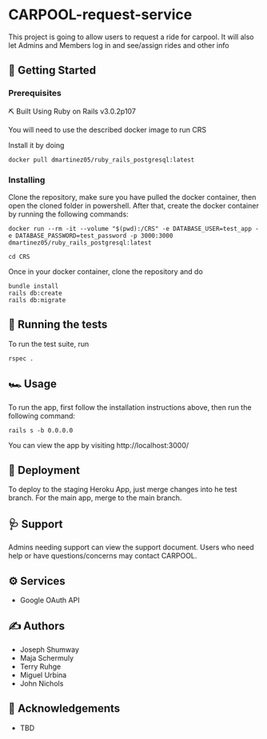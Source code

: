 # CARPOOL-request-service

This project is going to allow users to request a ride for carpool. It will also let Admins and Members log in and see/assign rides and other info

## 🏁 Getting Started

### Prerequisites
⛏️ Built Using Ruby on Rails v3.0.2p107

You will need to use the described docker image to run CRS

Install it by doing

```
docker pull dmartinez05/ruby_rails_postgresql:latest
```

### Installing
Clone the repository, make sure you have pulled the docker container, then open the cloned folder in powershell.
After that, create the docker container by running the following commands:
```
docker run --rm -it --volume "$(pwd):/CRS" -e DATABASE_USER=test_app -e DATABASE_PASSWORD=test_password -p 3000:3000 dmartinez05/ruby_rails_postgresql:latest
```
```
cd CRS
```
Once in your docker container, clone the repository and do

```
bundle install
rails db:create
rails db:migrate
```

## 🔧 Running the tests

To run the test suite, run 
```
rspec .
```

## 🏎️ Usage
To run the app, first follow the installation instructions above, then run the following command:
```
rails s -b 0.0.0.0
```
You can view the app by visiting http://localhost:3000/

## 📲 Deployment
To deploy to the staging Heroku App, just merge changes into he test branch. For the main app, merge to the main branch.

## 🩺 Support
Admins needing support can view the support document. Users who need help or have questions/concerns may contact CARPOOL.

## ⚙️ Services
* Google OAuth API

## ✍️ Authors
* Joseph Shumway
* Maja Schermuly
* Terry Ruhge
* Miguel Urbina
* John Nichols

## 🎉 Acknowledgements
* TBD
